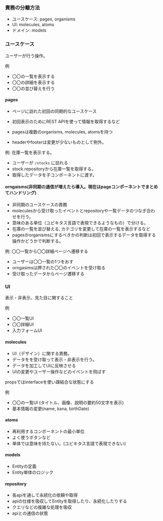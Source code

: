 ### 責務の分離方法
- ユースケース: pages, organisms
- UI: molecules, atoms
- ドメイン: models

### ユースケース
ユーザーが行う操作。

例
- 〇〇の一覧を表示する
- 〇〇の詳細を表示する
- 〇〇の並び替えを行う

#### pages
- ページに訪れた初回の同期的なユースケース
- 初回表示のためにREST APIを使って情報を取得するなど

- pagesは複数のorganisms, molecules, atomsを持つ
- headerやfooterは変更が少ないものとして例外。

例: 在庫一覧を表示する。
- ユーザーが `/stocks` に訪れる
- stock.repositoryから在庫一覧を取得する。
- 取得したデータを子コンポーネントに渡す。

#### orngaisms(非同期の通信が増えたら導入。現在はpageコンポーネントでまとめてハンドリング)
- 非同期のユースケースの責務
- moleculesから受け取ったイベントとrepositoryや一覧データのつなぎ合わせを行う。
- 意味のある単位（ユビキタス言語で表現できるようなもの）で分ける。
- 在庫の一覧を並び替える, カテゴリを変更して在庫の一覧を表示するなど
- pagesかorganismsにするべきかの判断は初回で表示するデータを取得する操作かどうかで判断する。

例: 〇〇一覧から〇〇詳細ページへ遷移する
- ユーザーは〇〇一覧の1つをおす
- orngasimsは押された〇〇のイベントを受け取る
- 受け取ったデータからページ遷移する

### UI
表示・非表示、見た目に関すること

例
- 〇〇一覧UI
- 〇〇詳細UI
- 入力フォームUI

#### molecules
- UI（デザイン）に関する責務。
- データをを受け取って表示・非表示を行う。
- データを加工してUIに反映させる
- UIの変更やユーザー操作などのイベントを飛ばす

propsではinterfaceを使い疎結合な状態にする

例
- 〇〇の一覧UI (タイトル、画像、説明の要約50文字を表示)
- 基本情報の変更(name, kana, birthDate)

#### atoms
- 再利用するコンポーネントの最小単位
- よく使うボタンなど
- 単体では意味を持たない。(ユビキタス言語で表現できない)

#### models
- Entityの定義
- Entity単体のロジック

#### repository
- 各apiを通して永続化の依頼や取得
- apiの仕様を吸収してEntityを取得したり、永続化したりする
- クエリなどの複雑な処理を吸収
- apiとの通信の状態

